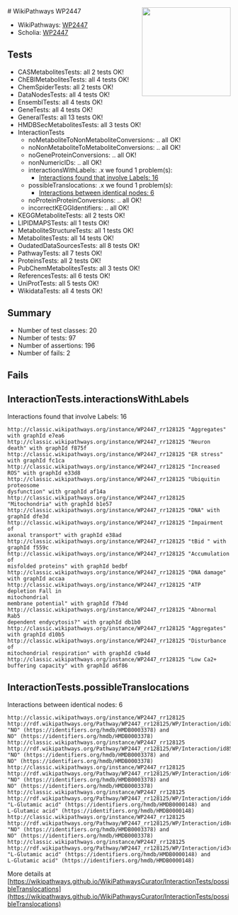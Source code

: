 <img style="float: right; width: 200px" src="https://upload.wikimedia.org/wikipedia/commons/thumb/8/83/Wplogo_with_text_500.png/640px-Wplogo_with_text_500.png" />
# WikiPathways WP2447

* WikiPathways: [WP2447](https://wikipathways.org/pathways/WP2447)
* Scholia: [WP2447](https://scholia.toolforge.org/wikipathways/WP2447)
## Tests
* CASMetabolitesTests: all 2 tests OK!
* ChEBIMetabolitesTests: all 4 tests OK!
* ChemSpiderTests: all 2 tests OK!
* DataNodesTests: all 4 tests OK!
* EnsemblTests: all 4 tests OK!
* GeneTests: all 4 tests OK!
* GeneralTests: all 13 tests OK!
* HMDBSecMetabolitesTests: all 3 tests OK!
* InteractionTests
    * noMetaboliteToNonMetaboliteConversions: .. all OK!
    * noNonMetaboliteToMetaboliteConversions: .. all OK!
    * noGeneProteinConversions: .. all OK!
    * nonNumericIDs: .. all OK!
    * interactionsWithLabels: .x we found 1 problem(s):
        * [Interactions found that involve Labels: 16](#fe97a8be)
    * possibleTranslocations: .x we found 1 problem(s):
        * [Interactions between identical nodes: 6](#1c11820b)
    * noProteinProteinConversions: .. all OK!
    * incorrectKEGGIdentifiers: .. all OK!
* KEGGMetaboliteTests: all 2 tests OK!
* LIPIDMAPSTests: all 1 tests OK!
* MetaboliteStructureTests: all 1 tests OK!
* MetabolitesTests: all 14 tests OK!
* OudatedDataSourcesTests: all 8 tests OK!
* PathwayTests: all 7 tests OK!
* ProteinsTests: all 2 tests OK!
* PubChemMetabolitesTests: all 3 tests OK!
* ReferencesTests: all 6 tests OK!
* UniProtTests: all 5 tests OK!
* WikidataTests: all 4 tests OK!


## Summary

* Number of test classes: 20
* Number of tests: 97
* Number of assertions: 196
* Number of fails: 2

## Fails

<a name="fe97a8be" />

## InteractionTests.interactionsWithLabels

Interactions found that involve Labels: 16
```
http://classic.wikipathways.org/instance/WP2447_rr128125 "Aggregates" with graphId e7ea6
http://classic.wikipathways.org/instance/WP2447_rr128125 "Neuron death" with graphId f875f
http://classic.wikipathways.org/instance/WP2447_rr128125 "ER stress" with graphId fc1ca
http://classic.wikipathways.org/instance/WP2447_rr128125 "Increased ROS" with graphId e33d8
http://classic.wikipathways.org/instance/WP2447_rr128125 "Ubiquitin proteosome
dysfunction" with graphId af14a
http://classic.wikipathways.org/instance/WP2447_rr128125 "Mitochondria" with graphId b1e57
http://classic.wikipathways.org/instance/WP2447_rr128125 "DNA" with graphId dfe3d
http://classic.wikipathways.org/instance/WP2447_rr128125 "Impairment of
axonal transport" with graphId e38ad
http://classic.wikipathways.org/instance/WP2447_rr128125 "tBid " with graphId f559c
http://classic.wikipathways.org/instance/WP2447_rr128125 "Accumulation of
misfolded proteins" with graphId bedbf
http://classic.wikipathways.org/instance/WP2447_rr128125 "DNA damage" with graphId accaa
http://classic.wikipathways.org/instance/WP2447_rr128125 "ATP depletion Fall in
mitochondrial
membrane potential" with graphId f7b4d
http://classic.wikipathways.org/instance/WP2447_rr128125 "Abnormal Rab5
dependent endycytosis?" with graphId db1b0
http://classic.wikipathways.org/instance/WP2447_rr128125 "Aggregates" with graphId d10b5
http://classic.wikipathways.org/instance/WP2447_rr128125 "Disturbance of
mitochondrial respiration" with graphId c9a4d
http://classic.wikipathways.org/instance/WP2447_rr128125 "Low Ca2+ buffering capacity" with graphId a6f86
```

<a name="1c11820b" />

## InteractionTests.possibleTranslocations

Interactions between identical nodes: 6
```
http://classic.wikipathways.org/instance/WP2447_rr128125 http://rdf.wikipathways.org/Pathway/WP2447_rr128125/WP/Interaction/idb3584e45 "NO" (https://identifiers.org/hmdb/HMDB0003378) and 
NO" (https://identifiers.org/hmdb/HMDB0003378)
http://classic.wikipathways.org/instance/WP2447_rr128125 http://rdf.wikipathways.org/Pathway/WP2447_rr128125/WP/Interaction/id85aed399 "NO" (https://identifiers.org/hmdb/HMDB0003378) and 
NO" (https://identifiers.org/hmdb/HMDB0003378)
http://classic.wikipathways.org/instance/WP2447_rr128125 http://rdf.wikipathways.org/Pathway/WP2447_rr128125/WP/Interaction/id6fcdb47 "NO" (https://identifiers.org/hmdb/HMDB0003378) and 
NO" (https://identifiers.org/hmdb/HMDB0003378)
http://classic.wikipathways.org/instance/WP2447_rr128125 http://rdf.wikipathways.org/Pathway/WP2447_rr128125/WP/Interaction/idde65c6be "L-Glutamic acid" (https://identifiers.org/hmdb/HMDB0000148) and 
L-Glutamic acid" (https://identifiers.org/hmdb/HMDB0000148)
http://classic.wikipathways.org/instance/WP2447_rr128125 http://rdf.wikipathways.org/Pathway/WP2447_rr128125/WP/Interaction/id8c85cf83 "NO" (https://identifiers.org/hmdb/HMDB0003378) and 
NO" (https://identifiers.org/hmdb/HMDB0003378)
http://classic.wikipathways.org/instance/WP2447_rr128125 http://rdf.wikipathways.org/Pathway/WP2447_rr128125/WP/Interaction/id3cd23c9 "L-Glutamic acid" (https://identifiers.org/hmdb/HMDB0000148) and 
L-Glutamic acid" (https://identifiers.org/hmdb/HMDB0000148)
```

More details at [https://wikipathways.github.io/WikiPathwaysCurator/InteractionTests/possibleTranslocations](https://wikipathways.github.io/WikiPathwaysCurator/InteractionTests/possibleTranslocations)

